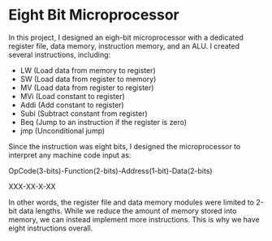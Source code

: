 # Eight Bit Microprocessor

In this project, I designed an eigh-bit microprocessor with a dedicated register file, data memory, instruction memory, and an ALU. I created several instructions, including:

- LW (Load data from memory to register)
- SW (Load data from register to memory)
- MV (Load data from register to register)
- MVi (Load constant to register)
- Addi (Add constant to register)
- Subi (Subtract constant from register)
- Beq (Jump to an instruction if the register is zero)
- jmp (Unconditional jump)

Since the instruction was eight bits, I designed the microprocessor to interpret any machine code input as:

OpCode(3-bits)-Function(2-bits)-Address(1-bit)-Data(2-bits)

XXX-XX-X-XX

In other words, the register file and data memory modules were limited to 2-bit data lengths. While we reduce the amount of memory stored into memory, 
we can instead implement more instructions. This is why we have eight instructions overall. 
